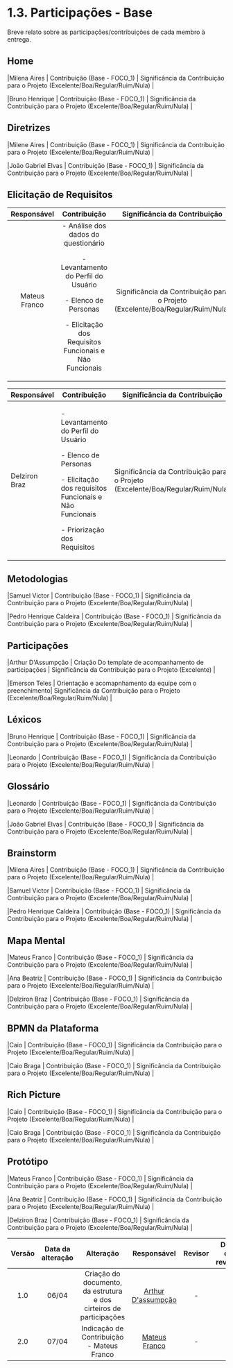 # 1.3. Participações - Base

Breve relato sobre as participações/contribuições de cada membro à entrega. 


## Home
|Milena Aires | Contribuição (Base - FOCO_1) | Significância da Contribuição para o Projeto (Excelente/Boa/Regular/Ruim/Nula) |

|Bruno Henrique | Contribuição (Base - FOCO_1) | Significância da Contribuição para o Projeto (Excelente/Boa/Regular/Ruim/Nula) |

## Diretrizes
|Milene Aires | Contribuição (Base - FOCO_1) | Significância da Contribuição para o Projeto (Excelente/Boa/Regular/Ruim/Nula) |

|João Gabriel Elvas | Contribuição (Base - FOCO_1) | Significância da Contribuição para o Projeto (Excelente/Boa/Regular/Ruim/Nula) |

## Elicitação de Requisitos 
| Responsável | Contribuição | Significância da Contribuição |
| :---: | :---: | :---: |
|Mateus Franco |- Análise dos dados do questionário <p> - Levantamento do Perfil do Usuário </p> <p> - Elenco de Personas </p> <p> - Elicitação dos Requisitos Funcionais e Não Funcionais </p>| Significância da Contribuição para o Projeto (Excelente/Boa/Regular/Ruim/Nula) |

| Responsável | Contribuição | Significância da Contribuição |
| ----- | --- | --- |
| Delziron Braz   |<p> - Levantamento do Perfil do Usuário </p> <p> - Elenco de Personas </p>  - Elicitação dos requisitos Funcionais e Não Funcionais <p> - Priorização dos Requisitos </p> | Significância da Contribuição para o Projeto (Excelente/Boa/Regular/Ruim/Nula) |

## Metodologias
|Samuel Victor | Contribuição (Base - FOCO_1) | Significância da Contribuição para o Projeto (Excelente/Boa/Regular/Ruim/Nula) |

|Pedro Henrique Caldeira | Contribuição (Base - FOCO_1) | Significância da Contribuição para o Projeto (Excelente/Boa/Regular/Ruim/Nula) |

## Participações
|Arthur D'Assumpção | Criação Do template de acompanhamento de participações | Significância da Contribuição para o Projeto (Excelente) |

|Emerson Teles | Orientação e acomapnhamento da equipe com o preenchimento| Significância da Contribuição para o Projeto (Excelente/Boa/Regular/Ruim/Nula) |

## Léxicos
|Bruno Henrique | Contribuição (Base - FOCO_1) | Significância da Contribuição para o Projeto (Excelente/Boa/Regular/Ruim/Nula) |

|Leonardo | Contribuição (Base - FOCO_1) | Significância da Contribuição para o Projeto (Excelente/Boa/Regular/Ruim/Nula) |

## Glossário 
|Leonardo | Contribuição (Base - FOCO_1) | Significância da Contribuição para o Projeto (Excelente/Boa/Regular/Ruim/Nula) |

|João Gabriel Elvas | Contribuição (Base - FOCO_1) | Significância da Contribuição para o Projeto (Excelente/Boa/Regular/Ruim/Nula) |

## Brainstorm
|Milena Aires | Contribuição (Base - FOCO_1) | Significância da Contribuição para o Projeto (Excelente/Boa/Regular/Ruim/Nula) |

|Samuel Victor | Contribuição (Base - FOCO_1) | Significância da Contribuição para o Projeto (Excelente/Boa/Regular/Ruim/Nula) |

|Pedro Henrique Caldeira | Contribuição (Base - FOCO_1) | Significância da Contribuição para o Projeto (Excelente/Boa/Regular/Ruim/Nula) |

## Mapa Mental
|Mateus Franco | Contribuição (Base - FOCO_1) | Significância da Contribuição para o Projeto (Excelente/Boa/Regular/Ruim/Nula) |

|Ana Beatriz  | Contribuição (Base - FOCO_1) | Significância da Contribuição para o Projeto (Excelente/Boa/Regular/Ruim/Nula) |

|Delziron Braz | Contribuição (Base - FOCO_1) | Significância da Contribuição para o Projeto (Excelente/Boa/Regular/Ruim/Nula) |

## BPMN da Plataforma
|Caio | Contribuição (Base - FOCO_1) | Significância da Contribuição para o Projeto (Excelente/Boa/Regular/Ruim/Nula) |

|Caio Braga | Contribuição (Base - FOCO_1) | Significância da Contribuição para o Projeto (Excelente/Boa/Regular/Ruim/Nula) |

## Rich Picture 
|Caio | Contribuição (Base - FOCO_1) | Significância da Contribuição para o Projeto (Excelente/Boa/Regular/Ruim/Nula) |

|Caio Braga | Contribuição (Base - FOCO_1) | Significância da Contribuição para o Projeto (Excelente/Boa/Regular/Ruim/Nula) |

## Protótipo
|Mateus Franco | Contribuição (Base - FOCO_1) | Significância da Contribuição para o Projeto (Excelente/Boa/Regular/Ruim/Nula) |

|Ana Beatriz  | Contribuição (Base - FOCO_1) | Significância da Contribuição para o Projeto (Excelente/Boa/Regular/Ruim/Nula) |

|Delziron Braz | Contribuição (Base - FOCO_1) | Significância da Contribuição para o Projeto (Excelente/Boa/Regular/Ruim/Nula) |


|  Versão  | Data da alteração | Alteração | Responsável | Revisor | Data de revisão |
| :---: | :---: | :---: | :---: | :---: | :---: |
| 1.0 |  06/04 | Criação do documento, da estrutura e dos cirteiros de participações | [Arthur D'assumpção](https://github.com/ArtAssLou) | - | - |
| 2.0 |  07/04 | Indicação de Contribuição - Mateus Franco | [Mateus Franco](https://github.com/Mateusvff) | - | - |